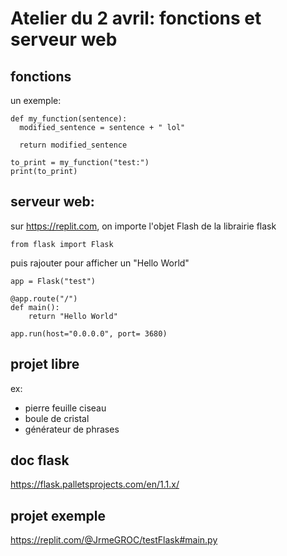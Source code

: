 # Atelier du 2 avril: fonctions et serveur web

## fonctions

un exemple:
```
def my_function(sentence):
  modified_sentence = sentence + " lol"
  
  return modified_sentence
 
to_print = my_function("test:")
print(to_print)
```

## serveur web:

sur https://replit.com, on importe l'objet Flash de la librairie flask

```
from flask import Flask
```

puis rajouter pour afficher un "Hello World"
```
app = Flask("test")

@app.route("/")
def main():
	return "Hello World"

app.run(host="0.0.0.0", port= 3680)
```

## projet libre

ex:
 - pierre feuille ciseau
 - boule de cristal
 - générateur de phrases

## doc flask

https://flask.palletsprojects.com/en/1.1.x/

## projet exemple

https://replit.com/@JrmeGROC/testFlask#main.py
